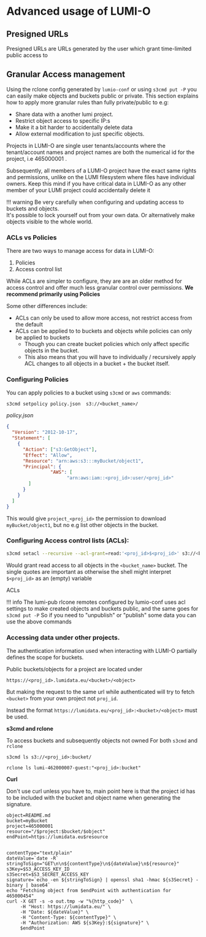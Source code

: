 # Advanced usage of LUMI-O  




## Presigned URLs

Presigned URLs are URLs generated by the user which grant time-limited public access 
to  



## Granular Access management

Using the rclone config generated by `lumio-conf` or using `s3cmd put -P` you can easily
make objects and buckets public or private. This section
explains how to apply more granular rules than fully private/public to e.g:

- Share data with a another lumi project.
- Restrict object access to specific IP:s
- Make it a bit harder to accidentally delete data
- Allow external modification to just specific objects. 

Projects in LUMI-O are single user tenants/accounts where the tenant/account
names and project names are both the numerical id for the project, 
i.e 465000001 . 

Subsequently, all members of a LUMI-O project have the exact same 
rights and permissions, unlike on the LUMI filesystem where files have individual owners.
Keep this mind if you have critical data in LUMI-O as any other member of your
LUMI project could accidentally delete it 

!!! warning
	Be very carefully when configuring and updating access to buckets and objects.   
	It's possible to lock yourself out from your own data. Or alternatively make
	objects visible to the whole world. 


### ACLs vs Policies 

There are two ways to manage access for data in LUMI-O:

1. Policies
2. Access control list

While ACLs are simpler to configure, they are are an older
method for access control and offer much less granular control
over permissions. **We recommend primarily using Policies**  

Some other differences include:
- ACLs can only be used to allow more access, not restrict access from the default
- ACLs can be applied to to buckets and objects while policies can only be applied to buckets
	- Though you can create bucket policies which only affect specific objects in the bucket. 
	- This also means that you will have to individually / recursively apply ACL changes to all objects in a bucket + the bucket itself.


### Configuring Policies

You can apply policies to a bucket using `s3cmd` or `aws` commands:

```
s3cmd setpolicy policy.json  s3://<bucket_name>/
```

_policy.json_
```json
{
  "Version": "2012-10-17",
  "Statement": [
    {
      "Action": ["s3:GetObject"],
      "Effect": "Allow",
      "Resource": "arn:aws:s3:::myBucket/object1",
      "Principal": {
                "AWS": [ 
                      "arn:aws:iam::<proj_id>:user/<proj_id>"
        ]
      }
    }
  ]
}
```

This would give `project_<proj_id>` the permission to download
`myBucket/object1`, but no e.g list other objects in the bucket.

### Configuring Access control lists (ACLs): 

```bash
s3cmd setacl --recursive --acl-grant=read:'<proj_id>$<proj_id>' s3://<bucket_name>/
```
Would grant read access to all objects in the `<bucket_name>` bucket. 
The single quotes are important as otherwise the shell might interpret `$<proj_id>` as an (empty) variable

ACLs  

!!! info
	The lumi-pub rlcone remotes configured by lumio-conf uses acl settings to make
	created objects and buckets public, and the same goes for `s3cmd put -P`
	So if you need to "unpublish" or "publish" some data you can use the above commands

### Accessing data under other projects.


The authentication information used when interacting with LUMI-O
partially defines the scope for buckets.

Public buckets/objects for a project are located under

`https://<proj_id>.lumidata.eu/<bucket>/<object>`


But making the request to the same url while authenticated will
try to fetch `<bucket>` from your own project not `proj_id`. 

Instead the format `https://lumidata.eu/<proj_id>:<bucket>/<object>`
must be used.


**s3cmd and rclone**

To access buckets and subsequently objects not owned
For both `s3cmd` and `rclone` 


```
s3cmd ls s3://<proj_id>:bucket/
```

```
rclone ls lumi-462000007-guest:"<proj_id>:bucket"
```

**Curl**

Don't use curl unless you have to, main
point here is that the project id has to be included
with the bucket and object name when generating the signature.

```
object=README.md
bucket=myBucket
project=465000001
resource="/$project:$bucket/$object"
endPoint=https://lumidata.eu$resource


contentType="text/plain"
dateValue=`date -R`
stringToSign="GET\n\n${contentType}\n${dateValue}\n${resource}"
s3Key=$S3_ACCESS_KEY_ID
s3Secret=$S3_SECRET_ACCESS_KEY
signature=`echo -en ${stringToSign} | openssl sha1 -hmac ${s3Secret} -binary | base64`
echo "Fetching object from $endPoint with authentication for 465000454"
curl -X GET -s -o out.tmp -w "%{http_code}"  \
     -H "Host: https://lumidata.eu/" \
     -H "Date: ${dateValue}" \
     -H "Content-Type: ${contentType}" \
     -H "Authorization: AWS ${s3Key}:${signature}" \
     $endPoint
```
